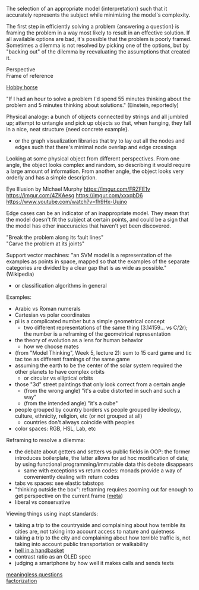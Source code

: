 The selection of an appropriate model {interpretation} such that it accurately represents the subject while minimizing the model's complexity.

The first step in efficiently solving a problem {answering a question} is framing the problem in a way most likely to result in an effective solution.  If all available options are bad, it's possible that the problem is poorly framed. Sometimes a dilemma is not resolved by picking one of the options, but by "backing out" of the dilemma by reevaluating the assumptions that created it.

Perspective  
Frame of reference

[Hobby horse](http://c2.com/cgi/wiki?HobbyHorse)

"If I had an hour to solve a problem I'd spend 55 minutes thinking about the problem and 5 minutes thinking about solutions." (Einstein, reportedly)

Physical analogy: a bunch of objects connected by strings and all jumbled up; attempt to untangle and pick up objects so that, when hanging, they fall in a nice, neat structure {need concrete example}.
- or the graph visualization libraries that try to lay out all the nodes and edges such that there's minimal node overlap and edge crossings

Looking at some physical object from different perspectives. From one angle, the object looks complex and random, so describing it would require a large amount of information. From another angle, the object looks very orderly and has a simple description.

Eye Illusion by Michael Murphy
https://imgur.com/FRZFE1v
https://imgur.com/4ZKAesg
https://imgur.com/xxxqbD6
https://www.youtube.com/watch?v=fh9Hx-Uujno

Edge cases can be an indicator of an inappropriate model.  They mean that the model doesn't fit the subject at certain points, and could be a sign that the model has other inaccuracies that haven't yet been discovered.

"Break the problem along its fault lines"  
"Carve the problem at its joints"

Support vector machines: "an SVM model is a representation of the examples as points in space, mapped so that the examples of the separate categories are divided by a clear gap that is as wide as possible." (Wikipedia)
- or classification algorithms in general

Examples:
- Arabic vs Roman numerals
- Cartesian vs polar coordinates
- pi is a complicated number but a simple geometrical concept
	- two different representations of the same thing (3.14159... vs C/2r); the number is a reframing of the geometrical representation
- the theory of evolution as a lens for human behavior
	- how we choose mates
- (from "Model Thinking", Week 5, lecture 2): sum to 15 card game and tic tac toe as different framings of the same game
- assuming the earth to be the center of the solar system required the other planets to have complex orbits
	- or circular vs elliptical orbits
- those "3d" street paintings that only look correct from a certain angle
	- (from the wrong angle) "it's a cube distorted in such and such a way"
	- (from the intended angle) "it's a cube"
- people grouped by country borders vs people grouped by ideology, culture, ethnicity, religion, etc (or not grouped at all)
	- countries don't always coincide with peoples
- color spaces: RGB, HSL, Lab, etc

Reframing to resolve a dilemma:
- the debate about getters and setters vs public fields in OOP: the former introduces boilerplate, the latter allows for ad hoc modification of data; by using functional programming/immutable data this debate disappears
	- same with exceptions vs return codes: monads provide a way of conveniently dealing with return codes
- tabs vs spaces: see elastic tabstops
- "thinking outside the box": reframing requires zooming out far enough to get perspective on the current frame ([meta](Levels.md))
- liberal vs conservative

Viewing things using inapt standards:
- taking a trip to the countryside and complaining about how terrible its cities are, not taking into account access to nature and quietness
- taking a trip to the city and complaining about how terrible traffic is, not taking into account public transportation or walkability
- [hell in a handbasket](Ignorance.md#hell-in-a-handbasket)
- contrast ratio as an OLED spec
- judging a smartphone by how well it makes calls and sends texts

[meaningless questions](Meaningless%20questions.md)  
[factorization](Factorization.md)

